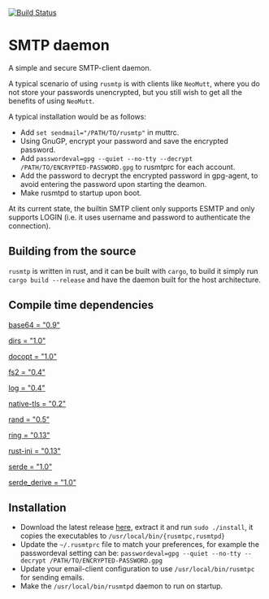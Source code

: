 [![Build Status](https://travis-ci.org/amanjpro/rusmtp.svg?branch=master)](https://travis-ci.org/amanjpro/rusmtp)

# SMTP daemon

A simple and secure SMTP-client daemon. 

A typical scenario of using `rusmtp` is with clients like `NeoMutt`, where you
do not store your passwords unencrypted, but you still wish to get all the
benefits of using `NeoMutt`.

A typical installation would be as follows:

- Add `set sendmail="/PATH/TO/rusmtp"` in muttrc.
- Using GnuGP, encrypt your password and save the encrypted password.
- Add `passwordeval=gpg --quiet --no-tty --decrypt /PATH/TO/ENCRYPTED-PASSWORD.gpg`
  to rusmtprc for each account.
- Add the password to decrypt the encrypted password in gpg-agent, to avoid
  entering the password upon starting the deamon.
- Make rusmtpd to startup upon boot.

At its current state, the builtin SMTP client only supports ESMTP and
only supports LOGIN (i.e. it uses username and password to authenticate
the connection).

## Building from the source

`rusmtp` is written in rust, and it can be built with `cargo`, to build it simply
run `cargo build --release` and have the daemon built for the host architecture.

## Compile time dependencies

[base64 = "0.9"](https://crates.io/crates/base64)

[dirs = "1.0"](https://crates.io/crates/dirs)

[docopt = "1.0"](https://crates.io/crates/docopt)

[fs2 = "0.4"](https://crates.io/crates/fs2)

[log = "0.4"](https://crates.io/crates/log)

[native-tls = "0.2"](https://crates.io/crates/native-tls)

[rand = "0.5"](https://crates.io/crates/rand)

[ring = "0.13"](https://crates.io/crates/ring)

[rust-ini = "0.13"](https://crates.io/crates/rust-ini)

[serde = "1.0"](https://crates.io/crates/serde)

[serde_derive = "1.0"](https://crates.io/crates/serde_derive)

## Installation

- Download the latest release
  [here](https://github.com/amanjpro/rusmtp/releases), extract it and run
  `sudo ./install`, it copies the executables to `/usr/local/bin/{rusmtpc,rusmtpd}`
- Update the `~/.rusmtprc` file to match your preferences, for example
  the passwordeval setting can be:
  `passwordeval=gpg --quiet --no-tty --decrypt /PATH/TO/ENCRYPTED-PASSWORD.gpg`
- Update your email-client configuration to use `/usr/local/bin/rusmtpc` for
  sending emails.
- Make the `/usr/local/bin/rusmtpd` daemon to run on startup.
